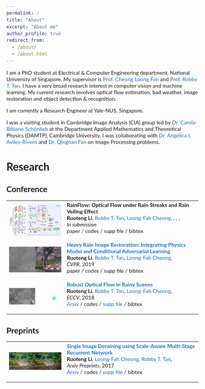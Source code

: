 ```yaml
---
permalink: /
title: "About"
excerpt: "About me"
author_profile: true
redirect_from: 
  - /about/
  - /about.html
---
```


I am a PhD student at Electrical & Computer Engineering department, National University of Singapore. My supervisor is [Prof. Cheong Loong Fah](https://www.ece.nus.edu.sg/stfpage/eleclf/) and [Prof. Robby T. Tan](http://tanrobby.github.io/). I have a very broad research interest in computer vision and machine learning. My current research involves optical flow estimation, bad weather, image restoration and object detection & recognition. 

I am currently a Research Engineer at Yale-NUS, Singapore. 

I was a visiting student in Cambridge Image Analysis (CIA) group led by [Dr. Carola-Bibiane Schönlieb](http://www.damtp.cam.ac.uk/user/cbs31/Home.html) at the Department Applied Mathematics and Theoretical Physics (DAMTP), Cambridge University. I was collaborating with [Dr. Angelica I. Aviles-Rivero](https://angelicaiaviles.wordpress.com) and [Dr. Qingnan Fan](https://github.com/fqnchina) on Image Processing problems. 


# Research 

## Conference 

<style type="text/css">
    /* Color scheme stolen from Sergey Karayev */
    a {
    color: #1772d0;
    text-decoration:none !important;
    }
    a:focus, a:hover {
    color: #f09228;
    text-decoration:none !important;
    }
    table,td,th,tr{
    	border:none !important;
    }
    body,td,th,tr,p,a {
    font-family: 'Lato', Verdana, Helvetica, sans-serif;
    font-size: 14px
    }
    strong {
    font-family: 'Lato', Verdana, Helvetica, sans-serif;
    font-size: 14px;
    }
    heading {
    font-family: 'Lato', Verdana, Helvetica, sans-serif;
    font-size: 22px;
    }
    papertitle {
    font-family: 'Lato', Verdana, Helvetica, sans-serif;
    font-size: 14px;
    font-weight: 700
    }
    name {
    font-family: 'Lato', Verdana, Helvetica, sans-serif;
    font-size: 32px;
    }
    .one
    {
    width: 160px;
    height: 160px;
    position: relative;
    }
    .two
    {
    width: 160px;
    height: 160px;
    position: absolute;
    transition: opacity .2s ease-in-out;
    -moz-transition: opacity .2s ease-in-out;
    -webkit-transition: opacity .2s ease-in-out;
    }
    .fade {
     transition: opacity .2s ease-in-out;
     -moz-transition: opacity .2s ease-in-out;
     -webkit-transition: opacity .2s ease-in-out;
    }
    span.highlight {
        background-color: #ffffd0;
    }
</style>
<!-- ################################  CONTENT START  #######################################-->
<table width="100%" align="center" border="0" cellspacing="0" cellpadding="0">
   <tbody>
    <!-- ------------ Paper III ----------------- -->
    <tr>
      <td width="30%">
         <img src="./images/ICCV19/thumbnail.jpg">
      </td>
      <td valign="top" width="70%">
        <a href=""> 
          <papertitle>RainFlow: Optical Flow under Rain Streaks and Rain Veiling Effect</papertitle> 
        </a>
    <br>
        <strong>Ruoteng Li</strong>, 
        <a href="http://tanrobby.github.io/">Robby T. Tan</a>, 
        <a href="https://www.ece.nus.edu.sg/stfpage/eleclf/">Loong-Fah Cheong</a>,
        <a href='https://angelicaiaviles.wordpress.com'></a>,
        <a href='https://github.com/fqnchina'></a>,
        <a href='http://www.damtp.cam.ac.uk/user/cbs31/Home.html'></a>,
    <br>
        <em>In submission</em> <br>
        <a href="">paper</a>
        / 
        <a href="">codes</a>
        / 
        <a href="">supp file</a>
        /
        <a href="">bibtex</a>
        <p></p>
        <p></p>
      </td>
    </tr>
    <!-- ------------ Paper II ----------------- -->
    <tr>
      <td width="30%">
         <img src="./images/CVPR19/thumbnail.jpg">
      </td>
      <td valign="top" width="70%">
        <!-- Heavy Rain Image Restoration: Integrating Physics Model and Conditional Adversarial Learning -->
        <a href="./files/0444.pdf"> 
          <papertitle>Heavy Rain Image Restoration: Integrating Physics Model and Conditional Adversarial Learning</papertitle> 
        </a>
        <!-- Heavy Rain Image Restoration: Integrating Physics Model and Conditional Adversarial Learning -->
    <br>
        <strong>Ruoteng Li</strong>, 
        <a href="http://tanrobby.github.io/">Robby T. Tan</a>, 
        <a href="https://www.ece.nus.edu.sg/stfpage/eleclf/">Loong-Fah Cheong</a>,        
    <br>
        <em>CVPR</em>, 2019 <br>
        <a href="">paper</a>
        / 
        <a href="">codes</a>
        / 
        <a href="">supp file</a>
        /
        <a href="">bibtex</a>
        <p></p>
        <p></p>
      </td>
    </tr>
    <!-- ------------ Paper I ----------------- -->
    <tr>
      <td width="30%">
         <img src="./images/ECCV18/thumbnail.jpg">
      </td>
      <td valign="top" width="70%">
  	<!-- <papertitle>Optical Flow in Rainy Scenes</papertitle> -->
      <a href="./files/0494.pdf"> <papertitle>Robust Optical Flow in Rainy Scenes</papertitle> </a>
    <!-- <papertitle>Optical Flow in Rainy Scenes</papertitle> -->
    <br>
        <strong>Ruoteng Li</strong>, 
        <a href="http://tanrobby.github.io/">Robby T. Tan</a>, 
        <a href="https://www.ece.nus.edu.sg/stfpage/eleclf/">Loong-Fah Cheong</a>,        
    <br>
        <em>ECCV</em>, 2018 <br>
        <a href="https://arxiv.org/abs/1704.05239">Arxiv</a>
        / 
        <a href="">codes</a>
        / 
        <a href="https://drive.google.com/open?id=1fMeflgiEri4f78TJy4qQITZhI6oEXRtZ">supp file</a>
        /
        <a href="">bibtex</a>
        <p></p>
        <p></p>
      </td>
    </tr>
</tbody></table>


## Preprints
<table width="100%" align="center" border="0" cellspacing="0" cellpadding="0">
   <tbody>
    <tr>
      <td width="30%">
        <img src="./images/Arxiv_cvpr18_derain/thumbnail.jpg">
      </td>
      <td valign="top" width="70%">
  	<!-- Single Image Deraining using Scale-Aware Multi-Stage Recurrent Network -->
      <a> <papertitle>Single Image Deraining using Scale-Aware Multi-Stage Recurrent Network</papertitle> </a>
    <!--Single Image Deraining using Scale-Aware Multi-Stage Recurrent Network -->
    <br>
        <strong>Ruoteng Li</strong>, 
        <a href="https://www.ece.nus.edu.sg/stfpage/eleclf/">Loong-Fah Cheong</a>,
        <a href="http://tanrobby.github.io/">Robby T. Tan</a>,         
    <br>
        <em>Arxiv Preprints</em>, 2017 <br>
        <a href="https://arxiv.org/abs/1712.06830">Arxiv</a>
        / 
        <a href="">codes</a>
        / 
        <a href="https://drive.google.com/open?id=1ZaSzwMmdqiLs2hzd5qiqsnOJY1lyfzQy">supp file</a>
        /
        <a href="">bibtex</a>
        <p></p>
        <p></p>
      </td>
    </tr>
</tbody></table>

